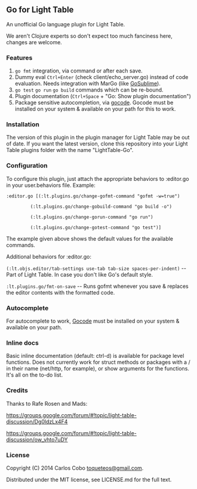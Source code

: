 ## Go for Light Table

An unofficial Go language plugin for Light Table.

We aren't Clojure experts so don't expect too much fanciness here, changes are welcome.

### Features

1. `go fmt` integration, via command or after each save.
2. Dummy eval `Ctrl+Enter` (check client/echo_server.go) instead of code evaluation. Needs integration with MarGo (like [GoSublime](https://github.com/DisposaBoy/GoSublime)).
3. `go test` `go run` `go build` commands which can be re-bound.
4. Plugin documentation (`Ctrl+Space` + "Go: Show plugin documentation")
5. Package sensitive autocompletion, via [gocode](https://github.com/nsf/gocode). Gocode must be installed on your system & available on your path for this to work.

### Installation

The version of this plugin in the plugin manager for Light Table may be out of date. If you want the latest version, clone this repository into your Light Table plugins folder with the name "LightTable-Go".

### Configuration

To configure this plugin, just attach the appropriate behaviors to :editor.go in your user.behaviors file. Example:

    :editor.go [(:lt.plugins.go/change-gofmt-command "gofmt -w=true")

             (:lt.plugins.go/change-gobuild-command "go build -o")

             (:lt.plugins.go/change-gorun-command "go run")

             (:lt.plugins.go/change-gotest-command "go test")]

The example given above shows the default values for the available commands.

Additional behaviors for :editor.go:

`(:lt.objs.editor/tab-settings use-tab tab-size spaces-per-indent)` -- Part of Light Table. In case you don't like Go's default style.

`:lt.plugins.go/fmt-on-save` -- Runs gofmt whenever you save & replaces the editor contents with the formatted code.

### Autocomplete

For autocomplete to work, [Gocode](https://github.com/nsf/gocode) must be installed on your system & available on your path.

### Inline docs

Basic inline documentation (default: ctrl-d) is available for package level functions. Does not currently work for struct methods or packages with a /
in their name (net/http, for example), or show arguments for the functions. It's all on the to-do list.

### Credits

Thanks to Rafe Rosen and Mads:

https://groups.google.com/forum/#!topic/light-table-discussion/Dg0ldzLx4F4

https://groups.google.com/forum/#!topic/light-table-discussion/ow_vhto7uDY

### License

Copyright (C) 2014 Carlos Cobo <toqueteos@gmail.com>.

Distributed under the MIT license, see LICENSE.md for the full text.
